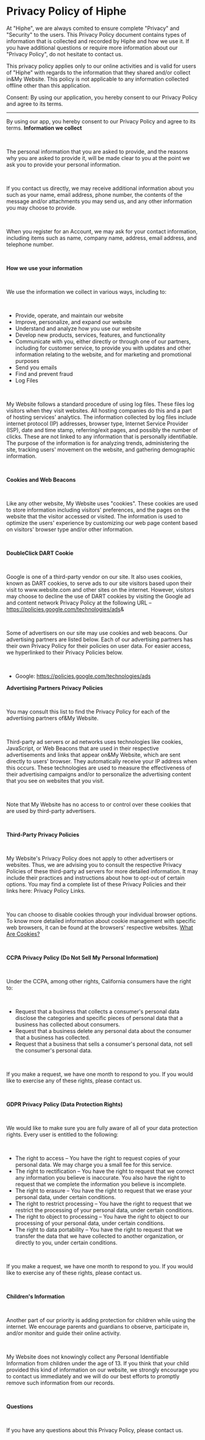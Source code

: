 # Privacy Policy of Hiphe

At "Hiphe", we are always comited to ensure complete "Privacy" and "Security" to the users. This Privacy Policy document contains types of information that is collected and recorded by Hiphe and how we use it.
If you have additional questions or require more information about our "Privacy Policy", do not hesitate to contact us.

This privacy policy applies only to our online activities and is valid for users of "Hiphe" with regards to the information that they shared and/or collect in&My Website. This policy is not applicable to any information collected offline other than this application.

Consent:
By using our application, you hereby consent to our Privacy Policy and agree to its terms.

-----------------------------------------------------
<p>By using our app, you hereby consent to our Privacy Policy and agree to its terms. <strong>Information we collect</strong></p>
<p><br></p>
<p>The personal information that you are asked to provide, and the reasons why you are asked to provide it, will be made clear to you at the point we ask you to provide your personal information.</p>
<p><br></p>
<p>If you contact us directly, we may receive additional information about you such as your name, email address, phone number, the contents of the message and/or attachments you may send us, and any other information you may choose to provide.</p>
<p><br></p>
<p>When you register for an Account, we may ask for your contact information, including items such as name, company name, address, email address, and telephone number.</p>
<p><br></p>
<p><strong>How we use your information</strong></p>
<p><br></p>
<p>We use the information we collect in various ways, including to:</p>
<p><br></p>
<ul>
    <li>Provide, operate, and maintain our website</li>
    <li>Improve, personalize, and expand our website</li>
    <li>Understand and analyze how you use our website</li>
    <li>Develop new products, services, features, and functionality</li>
    <li>Communicate with you, either directly or through one of our partners, including for customer service, to provide you with updates and other information relating to the website, and for marketing and promotional purposes</li>
    <li>Send you emails</li>
    <li>Find and prevent fraud</li>
    <li>Log Files</li>
</ul>
<p><br></p>
<p>My Website follows a standard procedure of using log files. These files log visitors when they visit websites. All hosting companies do this and a part of hosting services' analytics. The information collected by log files include internet protocol (IP) addresses, browser type, Internet Service Provider (ISP), date and time stamp, referring/exit pages, and possibly the number of clicks. These are not linked to any information that is personally identifiable. The purpose of the information is for analyzing trends, administering the site, tracking users' movement on the website, and gathering demographic information.</p>
<p><br></p>
<p><strong>Cookies and Web Beacons</strong></p>
<p><br></p>
<p>Like any other website, My Website uses "cookies". These cookies are used to store information including visitors' preferences, and the pages on the website that the visitor accessed or visited. The information is used to optimize the users' experience by customizing our web page content based on visitors' browser type and/or other information.</p>
<p><br></p>
<p><strong>DoubleClick DART Cookie</strong></p>
<p><br></p>
<p>Google is one of a third-party vendor on our site. It also uses cookies, known as DART cookies, to serve ads to our site visitors based upon their visit to www.website.com and other sites on the internet. However, visitors may choose to decline the use of DART cookies by visiting the Google ad and content network Privacy Policy at the following URL – <a href="https://policies.google.com/technologies/ads"><span class="s1">https://policies.google.com/technologies/ads</span></a><span class="Apple-converted-space">&</span></p>
<p><br></p>
<p>Some of advertisers on our site may use cookies and web beacons. Our advertising partners are listed below. Each of our advertising partners has their own Privacy Policy for their policies on user data. For easier access, we hyperlinked to their Privacy Policies below.</p>
<p><br></p>
<ul>
    <li>Google: <a href="https://policies.google.com/technologies/ads"><span class="s1">https://policies.google.com/technologies/ads</span></a></li>
</ul>
<p><strong>Advertising Partners Privacy Policies</strong></p>
<p><br></p>
<p>You may consult this list to find the Privacy Policy for each of the advertising partners of&My Website.</p>
<p><br></p>
<p>Third-party ad servers or ad networks uses technologies like cookies, JavaScript, or Web Beacons that are used in their respective advertisements and links that appear on&My Website, which are sent directly to users' browser. They automatically receive your IP address when this occurs. These technologies are used to measure the effectiveness of their advertising campaigns and/or to personalize the advertising content that you see on websites that you visit.</p>
<p><br></p>
<p>Note that My Website has no access to or control over these cookies that are used by third-party advertisers.</p>
<p><br></p>
<p><strong>Third-Party Privacy Policies</strong></p>
<p><br></p>
<p>My Website's Privacy Policy does not apply to other advertisers or websites. Thus, we are advising you to consult the respective Privacy Policies of these third-party ad servers for more detailed information. It may include their practices and instructions about how to opt-out of certain options. You may find a complete list of these Privacy Policies and their links here: Privacy Policy Links.</p>
<p><br></p>
<p>You can choose to disable cookies through your individual browser options. To know more detailed information about cookie management with specific web browsers, it can be found at the browsers' respective websites. <a href="https://www.privacypolicygenerator.info/privacy-policy-cookies-clauses/"><span class="s1">What Are Cookies?</span></a></p>
<p><br></p>
<p><strong>CCPA Privacy Policy (Do Not Sell My Personal Information)</strong></p>
<p><br></p>
<p>Under the CCPA, among other rights, California consumers have the right to:</p>
<p><br></p>
<ul>
    <li>Request that a business that collects a consumer's personal data disclose the categories and specific pieces of personal data that a business has collected about consumers.</li>
    <li>Request that a business delete any personal data about the consumer that a business has collected.</li>
    <li>Request that a business that sells a consumer's personal data, not sell the consumer's personal data.</li>
</ul>
<p><br></p>
<p>If you make a request, we have one month to respond to you. If you would like to exercise any of these rights, please contact us.</p>
<p><br></p>
<p><strong>GDPR Privacy Policy (Data Protection Rights)</strong></p>
<p><br></p>
<p>We would like to make sure you are fully aware of all of your data protection rights. Every user is entitled to the following:</p>
<p><br></p>
<ul>
    <li>The right to access – You have the right to request copies of your personal data. We may charge you a small fee for this service.</li>
    <li>The right to rectification – You have the right to request that we correct any information you believe is inaccurate. You also have the right to request that we complete the information you believe is incomplete.</li>
    <li>The right to erasure – You have the right to request that we erase your personal data, under certain conditions.</li>
    <li>The right to restrict processing – You have the right to request that we restrict the processing of your personal data, under certain conditions.</li>
    <li>The right to object to processing – You have the right to object to our processing of your personal data, under certain conditions.</li>
    <li>The right to data portability – You have the right to request that we transfer the data that we have collected to another organization, or directly to you, under certain conditions.</li>
</ul>
<p><br></p>
<p>If you make a request, we have one month to respond to you. If you would like to exercise any of these rights, please contact us.</p>
<p><br></p>
<p><strong>Children's Information</strong></p>
<p><br></p>
<p>Another part of our priority is adding protection for children while using the internet. We encourage parents and guardians to observe, participate in, and/or monitor and guide their online activity.</p>
<p><br></p>
<p>My Website does not knowingly collect any Personal Identifiable Information from children under the age of 13. If you think that your child provided this kind of information on our website, we strongly encourage you to contact us immediately and we will do our best efforts to promptly remove such information from our records.</p>
<p><br></p>
<p><strong>Questions</strong></p>
<p><br></p>
<p>If you have any questions about this Privacy Policy, please contact us.</p>
